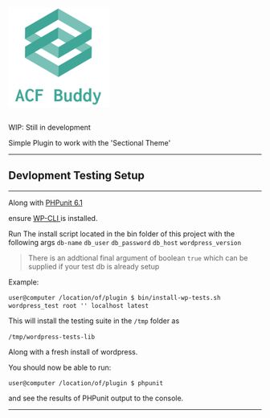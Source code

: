 <div align="center" style="width: 200px">
    <img src="acf-buddy-logo.png" alt="ACF Buddy Logo">
</div>

```

```

WIP: Still in development

Simple Plugin to work with the 'Sectional Theme'

---

## Devlopment Testing Setup

---

Along with [PHPunit 6.1](https://phpunit.de/manual/6.1/en/installation.html)

ensure [WP-CLI ](http://wp-cli.org/#install) is installed.

Run The install script located in the bin folder of this project with the following args `db-name` `db_user` `db_password` `db_host` `wordpress_version`

> There is an addtional final argument of boolean `true` which can be supplied if your test db is already setup

Example:

```console
user@computer /location/of/plugin $ bin/install-wp-tests.sh wordpress_test root '' localhost latest
```

This will install the testing suite in the `/tmp` folder as

`/tmp/wordpress-tests-lib`

Along with a fresh install of wordpress.

You should now be able to run:

```console
user@computer /location/of/plugin $ phpunit
```

and see the results of PHPunit output to the console.

---
